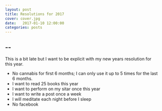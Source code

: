 ```yaml
---
layout: post
title: Resolutions for 2017
cover: cover.jpg
date:   2017-01-10 12:00:00
categories: posts
---
```


## --

This is a bit late but I want to be explicit with my new years resolution for this year. 

- No cannabis for first 6 months; I can only use it up to 5 times for the last 6 months.
- I want to read 25 books this year
- I want to perform on my sitar once this year
- I want to write a post once a week
- I will meditate each night before I sleep
- No facebook 
